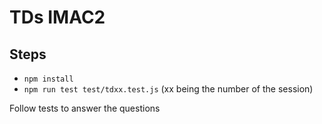 # TDs IMAC2
## Steps
- `npm install`
- `npm run test test/tdxx.test.js` (xx being the number of the session)

Follow tests to answer the questions